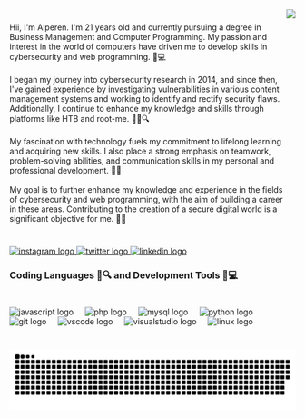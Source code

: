<img align="right" height="400" src="https://media4.giphy.com/media/iti2TdRUORN3VcNppv/giphy.gif?cid=ecf05e47xf75ekmnaas5fxca8s087xjh9jcs8lave8ux4cdf&ep=v1_gifs_related&rid=giphy.gif&ct=g"  />

###

<p align="left">Hii, I'm Alperen. I'm 21 years old and currently pursuing a degree in Business Management and Computer Programming. My passion and interest in the world of   computers have driven me to develop skills in cybersecurity and web programming. 💼💻  <br><br>I began my journey into cybersecurity research in 2014, and since then, I've gained experience by investigating vulnerabilities in various content management systems and working to identify and rectify security flaws. Additionally, I continue to enhance my knowledge and skills through platforms like HTB and root-me. 🕵️‍♂️🔍<br><br>My fascination with technology fuels my commitment to lifelong learning and acquiring new skills. I also place a strong emphasis on teamwork, problem-solving abilities, and communication skills in my personal and professional development. 🚀🧠<br><br>My goal is to further enhance my knowledge and experience in the fields of cybersecurity and web programming, with the aim of building a career in these areas. 
Contributing to the creation of a 
secure digital world is a significant objective for me. 🔐🌐</p>

###

<br clear="both">

<div align="left">
  <a href="https://instagram.com/alpernae" target="_blank">
    <img src="https://img.shields.io/static/v1?message=Instagram&logo=instagram&label=&color=E4405F&logoColor=white&labelColor=&style=for-the-badge" height="30" alt="instagram logo"  />
  </a>
  <a href="https://twitter.com/alpernae" target="_blank">
    <img src="https://img.shields.io/static/v1?message=Twitter&logo=twitter&label=&color=1DA1F2&logoColor=white&labelColor=&style=for-the-badge" height="30" alt="twitter logo"  />
  </a>
  <a href="https://www.linkedin.com/in/alperenae/" target="_blank">
    <img src="https://img.shields.io/static/v1?message=LinkedIn&logo=linkedin&label=&color=0077B5&logoColor=white&labelColor=&style=for-the-badge" height="30" alt="linkedin logo"  />
  </a>
</div>

###

<h3 align="left">Coding Languages 📝🔍 and Development Tools 🧰💻</h3>

###

<br clear="both">

<div align="left">
  <img src="https://skillicons.dev/icons?i=js" height="30" alt="javascript logo"  />
  <img width="12" />
  <img src="https://skillicons.dev/icons?i=php" height="30" alt="php logo"  />
  <img width="12" />
  <img src="https://skillicons.dev/icons?i=mysql" height="30" alt="mysql logo"  />
  <img width="12" />
  <img src="https://skillicons.dev/icons?i=py" height="30" alt="python logo"  />
  <img width="12" />
  <img src="https://skillicons.dev/icons?i=git" height="30" alt="git logo"  />
  <img width="12" />
  <img src="https://skillicons.dev/icons?i=vscode" height="30" alt="vscode logo"  />
  <img width="12" />
  <img src="https://skillicons.dev/icons?i=visualstudio" height="30" alt="visualstudio logo"  />
  <img width="12" />
  <img src="https://skillicons.dev/icons?i=linux" height="30" alt="linux logo"  />
</div>

###

<br clear="both">

<img src="https://github.com/alpernae/alpernae/blob/35826281b54ca7d0c9eeb1ba92ba0cd1d3dce5a1/snake.svg" alt="Snake animation" />

###
